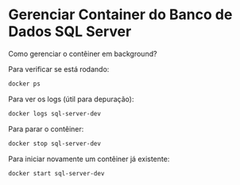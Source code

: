 # Gerenciar Container do Banco de Dados SQL Server

Como gerenciar o contêiner em background?

Para verificar se está rodando:

```bash
docker ps
```

Para ver os logs (útil para depuração):

```bash
docker logs sql-server-dev
```

Para parar o contêiner:

```bash
docker stop sql-server-dev
```

Para iniciar novamente um contêiner já existente:

```bash
docker start sql-server-dev
```
